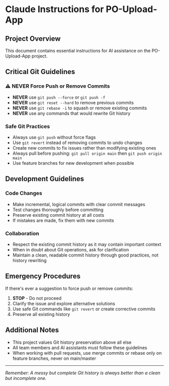 # Claude Instructions for PO-Upload-App

## Project Overview
This document contains essential instructions for AI assistance on the PO-Upload-App project.

## Critical Git Guidelines

### ⚠️ NEVER Force Push or Remove Commits
- **NEVER** use `git push --force` or `git push -f`
- **NEVER** use `git reset --hard` to remove previous commits
- **NEVER** use `git rebase -i` to squash or remove existing commits
- **NEVER** use any commands that would rewrite Git history

### Safe Git Practices
- Always use `git push` without force flags
- Use `git revert` instead of removing commits to undo changes
- Create new commits to fix issues rather than modifying existing ones
- Always pull before pushing: `git pull origin main` then `git push origin main`
- Use feature branches for new development when possible

## Development Guidelines

### Code Changes
- Make incremental, logical commits with clear commit messages
- Test changes thoroughly before committing
- Preserve existing commit history at all costs
- If mistakes are made, fix them with new commits

### Collaboration
- Respect the existing commit history as it may contain important context
- When in doubt about Git operations, ask for clarification
- Maintain a clean, readable commit history through good practices, not history rewriting

## Emergency Procedures
If there's ever a suggestion to force push or remove commits:
1. **STOP** - Do not proceed
2. Clarify the issue and explore alternative solutions
3. Use safe Git commands like `git revert` or create corrective commits
4. Preserve all existing history

## Additional Notes
- This project values Git history preservation above all else
- All team members and AI assistants must follow these guidelines
- When working with pull requests, use merge commits or rebase only on feature branches, never on main/master

---
*Remember: A messy but complete Git history is always better than a clean but incomplete one.*